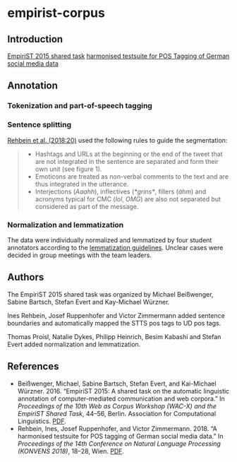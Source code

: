 # empirist-corpus

## Introduction

[EmpiriST 2015 shared task](https://sites.google.com/site/empirist2015/)
[harmonised testsuite for POS Tagging of German social media data](https://www.cl.uni-heidelberg.de/~rehbein/tweeDe.mhtml)

## Annotation

### Tokenization and part-of-speech tagging

### Sentence splitting

[Rehbein et al.
(2018:20)](https://www.oeaw.ac.at/fileadmin/subsites/academiaecorpora/PDF/konvens18_03.pdf)
used the following rules to guide the segmentation:

> * Hashtags and URLs at the beginning or the end of the tweet that
>   are not integrated in the sentence are separated and form their
>   own unit (see figure 1).
> * Emoticons are treated as non-verbal comments to the text and are
>   thus integrated in the utterance.
> * Interjections (*Aaahh*), inflectives (*\*grins\**, fillers (*ähm*)
>   and acronyms typical for CMC (*lol*, *OMG*) are also not separated
>   but considered as part of the message.

### Normalization and lemmatization

The data were individually normalized and lemmatized by four student
annotators according to the [lemmatization
guidelines](doc/Lemmatisierungsrichtlinien.pdf). Unclear cases were
decided in group meetings with the team leaders.

## Authors

The EmpiriST 2015 shared task was organized by Michael Beißwenger,
Sabine Bartsch, Stefan Evert and Kay-Michael Würzner.

Ines Rehbein, Josef Ruppenhofer and Victor Zimmermann added sentence
boundaries and automatically mapped the STTS pos tags to UD pos tags.

Thomas Proisl, Natalie Dykes, Philipp Heinrich, Besim Kabashi and
Stefan Evert added normalization and lemmatization.

## References

  * Beißwenger, Michael, Sabine Bartsch, Stefan Evert, and Kai-Michael
    Würzner. 2016. “EmpiriST 2015: A shared task on the automatic
    linguistic annotation of computer-mediated communication and web
    corpora.” In *Proceedings of the 10th Web as Corpus Workshop
    (WAC-X) and the EmpiriST Shared Task*, 44–56, Berlin. Association
    for Computational Linguistics.
    [PDF](https://www.aclweb.org/anthology/W16-2606).
  * Rehbein, Ines, Josef Ruppenhofer, and Victor Zimmermann. 2018. “A
    harmonised testsuite for POS tagging of German social media data.”
    In *Proceedings of the 14th Conference on Natural Language
    Processing (KONVENS 2018)*, 18–28, Wien.
    [PDF](https://www.oeaw.ac.at/fileadmin/subsites/academiaecorpora/PDF/konvens18_03.pdf).
